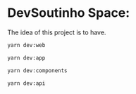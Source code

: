 # DevSoutinho Space:

The idea of this project is to have.

```sh
yarn dev:web
```

```sh
yarn dev:app
```

```sh
yarn dev:components
```

```sh
yarn dev:api
```
